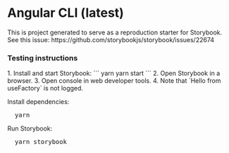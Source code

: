 <h1>Angular CLI (latest)</h1>

<p>
  This is project generated to serve as a reproduction starter for Storybook. See this issue: https://github.com/storybookjs/storybook/issues/22674
</p>

<h3>Testing instructions</h3>
1. Install and start Storybook:
```
yarn
yarn start
```
2. Open Storybook in a browser.
3. Open console in web developer tools.
4. Note that `Hello from useFactory` is not logged.

<p>Install dependencies:</p>
<pre>
  yarn
</pre>

<p>Run Storybook:</p>
<pre>
  yarn storybook
</pre>
